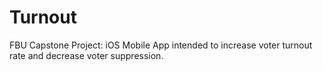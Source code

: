 # Turnout
FBU Capstone Project: iOS Mobile App intended to increase voter turnout rate and decrease voter suppression.

